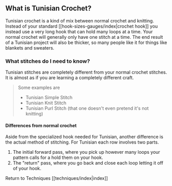 ## What is Tunisian Crochet?
Tunisian crochet is a kind of mix between normal crochet and knitting. Instead of your standard [[hook-sizes-gauges/index|crochet hook]] you instead use a very long hook that can hold many loops at a time. Your normal crochet will generally only have one stitch at a time. The end result of a Tunisian project will also be thicker, so many people like it for things like blankets and sweaters. 

### What stitches do I need to know?
Tunisian stitches are completely different from your normal crochet stitches.  It is almost as if you are learning a completely different craft. 
>Some examples are
>* Tunisian Simple Stitch
>* Tunisian Knit Stitch 
>* Tunisian Purl Stitch (that one doesn't even pretend it's not knitting)

#### Differences from normal crochet
Aside from the specialized hook needed for Tunisian, another difference is the actual method of stitching. For Tunisian each row involves two parts. 

1. The initial forward pass, where you pick up however many loops your pattern calls for a hold them on your hook.
2. The "return" pass, where you go back and close each loop letting it off of your hook. 

Return to Techniques [[techniques/index|index]]